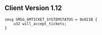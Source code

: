 ## Client Version 1.12

```rust,ignore
smsg SMSG_GMTICKET_SYSTEMSTATUS = 0x021B {
    u32 will_accept_tickets;    
}

```
